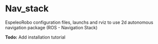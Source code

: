 # Nav_stack

EspeleoRobo configuration files, launchs and rviz to use 2d autonomous navigation package (ROS - Navigation Stack) 

**Todo:** Add installation tutorial 
